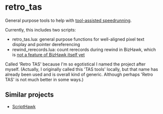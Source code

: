 # retro_tas
General purpose tools to help with [tool-assisted speedrunning](https://tasvideos.org/).

Currently, this includes two scripts:
- retro_tas.lua: general purpose functions for well-aligned pixel text display and pointer dereferencing
- rewind_rerecords.lua: count rerecords during rewind in BizHawk, which is [not a feature of BizHawk itself yet](https://github.com/TASEmulators/BizHawk/issues/3707)

Called 'Retro TAS' because I'm so egotistical I named the project after myself. (Actually, I originally called this 'TAS tools' locally, but that name has already been used and is overall kind of generic. Although perhaps 'Retro TAS' is not much better in some ways.)

## Similar projects
- [ScriptHawk](https://github.com/Isotarge/ScriptHawk)
